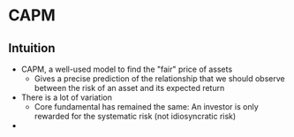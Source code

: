 # CAPM
## Intuition
- CAPM, a well-used model to find the "fair" price of assets
	- Gives a precise prediction of the relationship that we should observe between the risk of an asset and its expected return
- There is a lot of variation
	- Core fundamental has remained the same: An investor is only rewarded for the systematic risk (not idiosyncratic risk)
- 